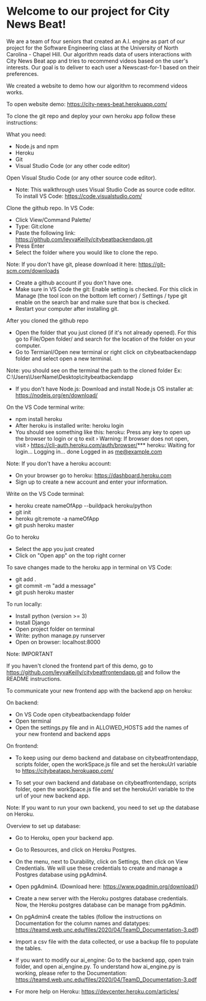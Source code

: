 # Welcome to our project for City News Beat!

We are a team of four seniors that created an A.I. engine as part of our project for the Software Engineering class at the University of North Carolina - Chapel Hill. Our algorithm reads data of users interactions with City News Beat app and tries to recommend videos based on the user's interests. Our goal is to deliver to each user a Newscast-for-1 based on their preferences.

We created a website to demo how our algorithm to recommend videos works.

To open website demo: https://city-news-beat.herokuapp.com/

To clone the git repo and deploy your own heroku app follow these instructions:

What you need:
- Node.js and npm
- Heroku
- Git
- Visual Studio Code (or any other code editor)


Open Visual Studio Code (or any other source code editor).
- Note: This walkthrough uses Visual Studio Code as source code editor.
  To install VS Code: https://code.visualstudio.com/

Clone the github repo.
In VS Code:
- Click View/Command Palette/
- Type: Git:clone
- Paste the following link: https://github.com/leyvaKeilly/citybeatbackendapp.git
- Press Enter
- Select the folder where you would like to clone the repo.

Note: If you don't have git, please download it here:
https://git-scm.com/downloads
- Create a github account if you don't have one.
- Make sure in VS Code the git: Enable setting is checked. For this click in Manage (the tool icon on the bottom left corner) / Settings / type git enable on the search bar and make sure that box is checked.
- Restart your computer after installing git.

After you cloned the github repo
- Open the folder that you just cloned (if it's not already opened). For this go to File/Open folder/ and search for the location of the folder on your computer. 
- Go to Termianl/Open new terminal or right click on citybeatbackendapp folder and select open a new terminal.

Note: you should see on the terminal the path to the cloned folder Ex: C:\Users\UserName\Desktop\citybeatbackendapp

- If you don't have Node.js: Download and install Node.js OS installer at: https://nodejs.org/en/download/

On the VS Code terminal write: 
- npm install heroku
- After heroku is installed write: heroku login
- You should see something like this: 
  heroku: Press any key to open up the browser to login or q to exit
 ›   Warning: If browser does not open, visit
 ›   https://cli-auth.heroku.com/auth/browser/***
  heroku: Waiting for login...
  Logging in... done
  Logged in as me@example.com

Note: If you don't have a heroku account:
- On your browser go to heroku: https://dashboard.heroku.com
- Sign up to create a new account and enter your information.

Write on the VS Code terminal:
- heroku create nameOfApp --buildpack heroku/python
- git init
- heroku git:remote -a nameOfApp
- git push heroku master

Go to heroku
- Select the app you just created
- Click on "Open app" on the top right corner

To save changes made to the heroku app in terminal on VS Code:
- git add .
- git commit -m "add a message"
- git push heroku master

To run locally:
- Install python (version >= 3)
- Install Django
- Open project folder on terminal
- Write: python manage.py runserver
- Open on browser: localhost:8000

Note: IMPORTANT

If you haven't cloned the frontend part of this demo, go to https://github.com/leyvaKeilly/citybeatfrontendapp.git and follow the README instructions.

To communicate your new frontend app with the backend app on heroku:

On backend:

- On VS Code open citybeatbackendapp folder
- Open terminal
- Open the settings.py file and in ALLOWED_HOSTS add the names of your new frontend and backend apps

On frontend:

- To keep using our demo backend and database on citybeatfrontendapp, scripts folder, open the workSpace.js file and set the herokuUrl variable to https://citybeatapp.herokuapp.com/

- To set your own backend and database on citybeatfrontendapp, scripts folder, open the workSpace.js file and set the herokuUrl variable to the url of your new backend app.

Note: If you want to run your own backend, you need to set up the database on Heroku.

Overview to set up database:

- Go to Heroku, open your backend app.
- Go to Resources, and click on Heroku Postgres.
- On the menu, next to Durability, click on Settings, then click on View Credentials. We will use these credentials to create and manage a Postgres database using pgAdmin4.
- Open pgAdmin4. (Download here: https://www.pgadmin.org/download/)
- Create a new server with the Heroku postgres database credentials. Now, the Heroku postgres database can be manage from pgAdmin.
- On pgAdmin4 create the tables (follow the instructions on Documentation for the column names and datatypes: https://teamd.web.unc.edu/files/2020/04/TeamD_Documentation-3.pdf)
- Import a csv file with the data collected, or use a backup file to populate the tables.
- If you want to modify our ai_engine: Go to the backend app, open train folder, and open ai_engine.py. To understand how ai_engine.py is working, please refer to the Documentation: https://teamd.web.unc.edu/files/2020/04/TeamD_Documentation-3.pdf  


- For more help on Heroku: https://devcenter.heroku.com/articles/
